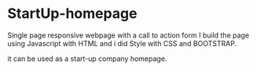 # StartUp-homepage
 Single page responsive webpage with a call to action form
I build the page using Javascript with HTML and i did Style with CSS and BOOTSTRAP.

it can be used as a start-up company homepage.

